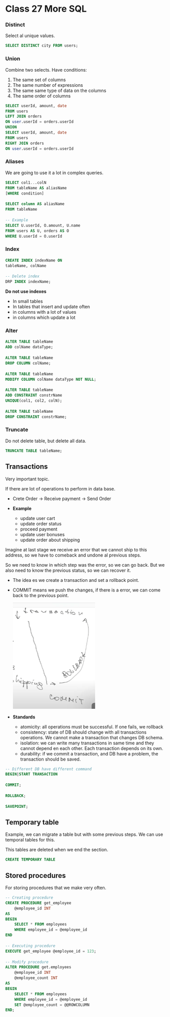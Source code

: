 # Class 27 More SQL

### Distinct

Select al unique values.

```sql
SELECT DISTINCT city FROM users;
```

### Union

Combine two selects. Have conditions:

1. The same set of columns
2. The same number of expressions
3. The same same type of data on the columns
4. The same order of columns

```sql
SELECT userId, amount, date
FROM users
LEFT JOIN orders
ON user.userId = orders.userId
UNION
SELECT userId, amount, date
FROM users
RIGHT JOIN orders
ON user.userId = orders.userId
```

### Aliases

We are going to use it a lot in complex queries.

```sql
SELECT col1...colN
FROM tableName AS aliasName
[WHERE condition]

SELECT column AS aliasName
FROM tableName

-- Example
SELECT U.userId, O.amount, U.name
FROM users AS U, orders AS O
WHERE U.userId = O.userId
```

### Index

```sql
CREATE INDEX indexName ON
tableName, colName

-- Delete index
DRP INDEX indexName;
```

**Do not use indexes**

- In small tables
- In tables that insert and update often
- in columns with a lot of values
- in columns which update a lot

### Alter

```sql
ALTER TABLE tableName
ADD colName dataType;

ALTER TABLE tableName
DROP COLUMN colName;

ALTER TABLE tableName
MODIFY COLUMN colName dataType NOT NULL;

ALTER TABLE tableName
ADD CONSTRAINT constrName
UNIQUE(col1, col2, colN);

ALTER TABLE tableName
DROP CONSTRAINT constrName;
```

### Truncate

Do not delete table, but delete all data.

```sql
TRUNCATE TABLE tableName;
```

## Transactions

Very important topic.

If there are lot of operations to perform in data base.

- Crete Order -> Receive payment -> Send Order

- **Example**
  - update user cart
  - update order status
  - proceed payment
  - update user bonuses
  - update order about shipping

Imagine at last stage we receive an error that we cannot ship to this address, so we have to comeback and undone al previous steps.

So we need to know in which step was the error, so we can go back. But we also need to know the previous status, so we can recover it.

- The idea es we create a transaction and set a rollback point.

- COMMIT means we push the changes, if there is a error, we can come back to the previous point.

  ![Alt text](image.png)

- **Standards**
  - atomicity: all operations must be successful. If one fails, we rollback
  - consistency: state of DB should change with all transactions operations. We cannot make a transaction that changes DB schema.
  - isolation: we can write many transactions in same time and they cannot depend en each other. Each transaction depends on its own.
  - durability: if we commit a transaction, and DB have a problem, the transaction should be saved.

```sql
-- Different DB have different command
BEGIN|START TRANSACTION

COMMIT;

ROLLBACK;

SAVEPOINT;
```

## Temporary table

Example, we can migrate a table but with some previous steps. We can use temporal tables for this.

This tables are deleted when we end the section.

```sql
CREATE TEMPORARY TABLE
```

## Stored procedures

For storing procedures that we make very often.

```sql
-- Creating procedure
CREATE PROCEDURE get_employee
    @employee_id INT
AS
BEGIN
    SELECT * FROM employees
    WHERE employee_id = @employee_id
END

-- Executing procedure
EXECUTE get_employee @employee_id = 123;

-- Modify procedure
ALTER PROCEDURE get.employees
    @employee_id INT
    @employee_count INT
AS
BEGIN
    SELECT * FROM employees
    WHERE employee_id = @employee_id
    SET @employee_count = @@ROWCOLUMN
END;
```
